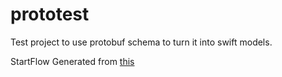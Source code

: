 # prototest

Test project to use protobuf schema to turn it into swift models.

StartFlow Generated from [this](https://github.com/jason-dees-kr/jsonschema-protobuf)
